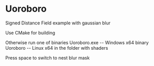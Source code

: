 # Uoroboro

Signed Distance Field example with gaussian blur

Use CMake for building

Otherwise run one of binaries
Uoroboro.exe -- Windows x64 binary
Uoroboro -- Linux x64
in the folder with shaders

Press space to switch to nest blur mask
